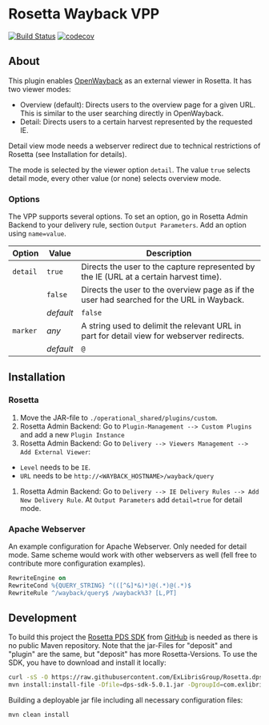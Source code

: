 # Rosetta Wayback VPP
[![Build Status](https://travis-ci.org/dbmdz/rosetta-openwayback-vpp.svg?branch=master)](https://travis-ci.org/dbmdz/rosetta-openwayback-vpp)
[![codecov](https://codecov.io/gh/dbmdz/rosetta-openwayback-vpp/branch/master/graph/badge.svg)](https://codecov.io/gh/dbmdz/rosetta-openwayback-vpp)

## About

This plugin enables [OpenWayback](http://www.netpreserve.org/openwayback) as an external viewer in Rosetta. It has two viewer modes:

  - Overview (default): Directs users to the overview page for a given URL. This is similar to the user searching directly in OpenWayback.
  - Detail: Directs users to a certain harvest represented by the requested IE.

Detail view mode needs a webserver redirect due to technical restrictions of Rosetta (see Installation for details).

The mode is selected by the viewer option `detail`. The value `true` selects detail mode, every other value (or none) selects overview mode.

### Options

The VPP supports several options. To set an option, go in Rosetta Admin Backend to your delivery rule, section `Output Parameters`. Add an option using `name=value`.

| Option   | Value     | Description |
| -------- | --------- | ----------- |
| `detail` | `true`    | Directs the user to the capture represented by the IE (URL at a certain harvest time). |
|          | `false`   | Directs the user to the overview page as if the user had searched for the URL in Wayback. |
|          | *default* | `false` |
| `marker` | *any*     | A string used to delimit the relevant URL in part for detail view for webserver redirects. |
|          | *default* | `@` |


## Installation

### Rosetta

1. Move the JAR-file to `./operational_shared/plugins/custom`.
1. Rosetta Admin Backend: Go to `Plugin-Management --> Custom Plugins` and add a new `Plugin Instance`
1. Rosetta Admin Backend: Go to `Delivery --> Viewers Management --> Add External Viewer`:
  - `Level` needs to be `IE`.
  - `URL` needs to be `http://<WAYBACK_HOSTNAME>/wayback/query`
1. Rosetta Admin Backend: Go to `Delivery --> IE Delivery Rules --> Add New Delivery Rule`. At `Output Parameters` add `detail=true` for detail mode.

### Apache Webserver

An example configuration for Apache Webserver. Only needed for detail mode. Same scheme would work with other webservers as well (fell free to contribute more configuration examples).

```apache
RewriteEngine on
RewriteCond %{QUERY_STRING} ^(([^&]*&)*)@(.*)@(.*)$
RewriteRule ^/wayback/query$ /wayback%3? [L,PT]
```

## Development

To build this project the [Rosetta PDS SDK](https://developers.exlibrisgroup.com/rosetta/sdk) from [GitHub](https://github.com/ExLibrisGroup/Rosetta.dps-sdk-projects/tree/master/current/dps-sdk-plugins/lib) is needed as there is no public Maven repository. Note that the jar-Files for "deposit" and "plugin" are the same, but "deposit" has more Rosetta-Versions. To use the SDK, you have to download and install it locally:

```bash
curl -sS -O https://raw.githubusercontent.com/ExLibrisGroup/Rosetta.dps-sdk-projects/master/5.0.1/dps-sdk-deposit/lib/dps-sdk-5.0.1.jar
mvn install:install-file -Dfile=dps-sdk-5.0.1.jar -DgroupId=com.exlibris.dps -DartifactId=dps-sdk -Dversion=5.0.1 -Dpackaging=jar
```

Building a deployable jar file including all necessary configuration files:

    mvn clean install
